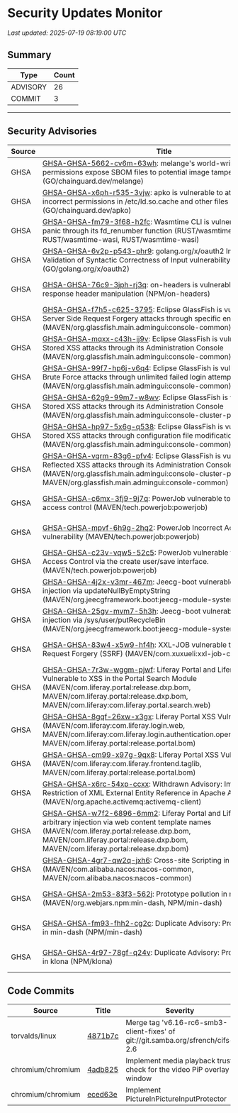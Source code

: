 # Security Updates Monitor

*Last updated: 2025-07-19 08:19:00 UTC*

## Summary
| Type | Count |
|------|-------|
| ADVISORY | 26 |
| COMMIT | 3 |

---

## Security Advisories

| Source | Title | Severity | Date |
|--------|-------|----------|------|
| GHSA | [GHSA-GHSA-5662-cv6m-63wh](https://github.com/advisories/GHSA-5662-cv6m-63wh): melange's world-writable permissions expose SBOM files to potential image tampering (GO/chainguard.dev/melange) | MODERATE (CVSS: 4.4) | 2025-07-18 |
| GHSA | [GHSA-GHSA-x6ph-r535-3vjw](https://github.com/advisories/GHSA-x6ph-r535-3vjw): apko is vulnerable to attack through incorrect permissions in /etc/ld.so.cache and other files (GO/chainguard.dev/apko) | HIGH (CVSS: 7.0) | 2025-07-18 |
| GHSA | [GHSA-GHSA-fm79-3f68-h2fc](https://github.com/advisories/GHSA-fm79-3f68-h2fc): Wasmtime CLI  is vulnerable to host panic through its fd_renumber function (RUST/wasmtime-wasi, RUST/wasmtime-wasi, RUST/wasmtime-wasi) | LOW (CVSS: 3.5) | 2025-07-18 |
| GHSA | [GHSA-GHSA-6v2p-p543-phr9](https://github.com/advisories/GHSA-6v2p-p543-phr9): golang.org/x/oauth2 Improper Validation of Syntactic Correctness of Input vulnerability (GO/golang.org/x/oauth2) | HIGH (CVSS: 7.5) | 2025-07-18 |
| GHSA | [GHSA-GHSA-76c9-3jph-rj3q](https://github.com/advisories/GHSA-76c9-3jph-rj3q): on-headers is vulnerable to http response header manipulation (NPM/on-headers) | LOW (CVSS: 3.4) | 2025-07-17 |
| GHSA | [GHSA-GHSA-f7h5-c625-3795](https://github.com/advisories/GHSA-f7h5-c625-3795): Eclipse GlassFish is vulnerable to Server Side Request Forgery attacks through specific endpoints (MAVEN/org.glassfish.main.admingui:console-common) | HIGH (CVSS: 0.0) | 2025-07-16 |
| GHSA | [GHSA-GHSA-mqxx-c43h-jj9v](https://github.com/advisories/GHSA-mqxx-c43h-jj9v): Eclipse GlassFish is vulnerable to Stored XSS attacks through its Administration Console (MAVEN/org.glassfish.main.admingui:console-common) | MODERATE (CVSS: 0.0) | 2025-07-16 |
| GHSA | [GHSA-GHSA-99f7-hp6j-v6q4](https://github.com/advisories/GHSA-99f7-hp6j-v6q4): Eclipse GlassFish is vulnerable to Login Brute Force attacks through unlimited failed login attempts (MAVEN/org.glassfish.main.admingui:console-common) | MODERATE (CVSS: 0.0) | 2025-07-16 |
| GHSA | [GHSA-GHSA-62g9-99m7-w8wv](https://github.com/advisories/GHSA-62g9-99m7-w8wv): Eclipse GlassFish is vulnerable to Stored XSS attacks through its Administration Console (MAVEN/org.glassfish.main.admingui:console-cluster-plugin) | MODERATE (CVSS: 0.0) | 2025-07-16 |
| GHSA | [GHSA-GHSA-hp97-5x6g-q538](https://github.com/advisories/GHSA-hp97-5x6g-q538): Eclipse GlassFish is vulnerable to Stored XSS attacks through configuration file modifications (MAVEN/org.glassfish.main.admingui:console-common) | MODERATE (CVSS: 0.0) | 2025-07-16 |
| GHSA | [GHSA-GHSA-vqrm-83g6-pfv4](https://github.com/advisories/GHSA-vqrm-83g6-pfv4): Eclipse GlassFish is vulnerable to Reflected XSS attacks through its Administration Console (MAVEN/org.glassfish.main.admingui:console-cluster-plugin, MAVEN/org.glassfish.main.admingui:console-common) | MODERATE (CVSS: 0.0) | 2025-07-16 |
| GHSA | [GHSA-GHSA-c6mx-3fj9-9j7q](https://github.com/advisories/GHSA-c6mx-3fj9-9j7q): PowerJob vulnerable to incorrect access control (MAVEN/tech.powerjob:powerjob) | CRITICAL (CVSS: 9.8) | 2023-04-21 |
| GHSA | [GHSA-GHSA-mpvf-6h9g-2hq2](https://github.com/advisories/GHSA-mpvf-6h9g-2hq2): PowerJob Incorrect Access Control vulnerability (MAVEN/tech.powerjob:powerjob) | MODERATE (CVSS: 5.3) | 2023-04-19 |
| GHSA | [GHSA-GHSA-c23v-vqw5-52c5](https://github.com/advisories/GHSA-c23v-vqw5-52c5): PowerJob vulnerable to Incorrect Access Control via the create user/save interface. (MAVEN/tech.powerjob:powerjob) | MODERATE (CVSS: 5.3) | 2023-04-19 |
| GHSA | [GHSA-GHSA-4j2x-v3mr-467m](https://github.com/advisories/GHSA-4j2x-v3mr-467m): Jeecg-boot vulnerable to SQL injection via updateNullByEmptyString (MAVEN/org.jeecgframework.boot:jeecg-module-system) | CRITICAL (CVSS: 9.8) | 2022-11-25 |
| GHSA | [GHSA-GHSA-25gv-mvm7-5h3h](https://github.com/advisories/GHSA-25gv-mvm7-5h3h): Jeecg-boot vulnerable to SQL injection via /sys/user/putRecycleBin (MAVEN/org.jeecgframework.boot:jeecg-module-system) | MODERATE (CVSS: 4.3) | 2022-11-25 |
| GHSA | [GHSA-GHSA-83w4-x5w9-hf4h](https://github.com/advisories/GHSA-83w4-x5w9-hf4h): XXL-JOB vulnerable to Server-Side Request Forgery (SSRF) (MAVEN/com.xuxueli:xxl-job-core) | HIGH (CVSS: 8.8) | 2022-11-17 |
| GHSA | [GHSA-GHSA-7r3w-wggm-pjwf](https://github.com/advisories/GHSA-7r3w-wggm-pjwf): Liferay Portal and Liferay DXP Vulnerable to XSS in the Portal Search Module (MAVEN/com.liferay.portal:release.dxp.bom, MAVEN/com.liferay.portal:release.dxp.bom, MAVEN/com.liferay:com.liferay.portal.search.web) | MODERATE (CVSS: 6.1) | 2022-09-23 |
| GHSA | [GHSA-GHSA-8gqf-26xw-x3gx](https://github.com/advisories/GHSA-8gqf-26xw-x3gx): Liferay Portal XSS Vulnerability  (MAVEN/com.liferay:com.liferay.login.web, MAVEN/com.liferay:com.liferay.login.authentication.openid.connect.web, MAVEN/com.liferay.portal:release.portal.bom) | MODERATE (CVSS: 6.1) | 2022-05-17 |
| GHSA | [GHSA-GHSA-cm99-x97g-9qx8](https://github.com/advisories/GHSA-cm99-x97g-9qx8): Liferay Portal XSS Vulnerability (MAVEN/com.liferay:com.liferay.frontend.taglib, MAVEN/com.liferay.portal:release.portal.bom) | MODERATE (CVSS: 6.1) | 2022-05-17 |
| GHSA | [GHSA-GHSA-x6rc-54xp-ccxx](https://github.com/advisories/GHSA-x6rc-54xp-ccxx): Withdrawn Advisory: Improper Restriction of XML External Entity Reference in Apache ActiveMQ (MAVEN/org.apache.activemq:activemq-client) | CRITICAL (CVSS: 9.8) | 2022-05-14 |
| GHSA | [GHSA-GHSA-w7f2-6896-6mm2](https://github.com/advisories/GHSA-w7f2-6896-6mm2): Liferay Portal and Liferay DXP allows arbitrary injection via web content template names (MAVEN/com.liferay.portal:release.dxp.bom, MAVEN/com.liferay.portal:release.dxp.bom, MAVEN/com.liferay.portal:release.dxp.bom) | MODERATE (CVSS: 6.1) | 2022-04-26 |
| GHSA | [GHSA-GHSA-4gr7-qw2q-jxh6](https://github.com/advisories/GHSA-4gr7-qw2q-jxh6): Cross-site Scripting in Nacos (MAVEN/com.alibaba.nacos:nacos-common, MAVEN/com.alibaba.nacos:nacos-common) | MODERATE (CVSS: 6.1) | 2022-03-12 |
| GHSA | [GHSA-GHSA-2m53-83f3-562j](https://github.com/advisories/GHSA-2m53-83f3-562j): Prototype pollution in min-dash (MAVEN/org.webjars.npm:min-dash, NPM/min-dash) | HIGH (CVSS: 7.5) | 2022-02-01 |
| GHSA | [GHSA-GHSA-fm93-fhh2-cg2c](https://github.com/advisories/GHSA-fm93-fhh2-cg2c): Duplicate Advisory: Prototype Pollution in min-dash (NPM/min-dash) | HIGH (CVSS: 7.5) | 2022-01-27 |
| GHSA | [GHSA-GHSA-4r97-78gf-q24v](https://github.com/advisories/GHSA-4r97-78gf-q24v): Duplicate Advisory: Prototype Pollution in klona (NPM/klona) | HIGH (CVSS: 0.0) | 2020-09-04 |

## Code Commits

| Source | Title | Severity | Date |
|--------|-------|----------|------|
| torvalds/linux | [4871b7c](https://github.com/torvalds/linux/commit/4871b7cb27f480f6ecce804f81d4b9ee27281dd2) | Merge tag 'v6.16-rc6-smb3-client-fixes' of git://git.samba.org/sfrench/cifs-2.6 | 2025-07-19 |
| chromium/chromium | [4adb825](https://github.com/chromium/chromium/commit/4adb82512af566927fcda8574504324c27653f58) | Implement media playback trust check for the video PiP overlay window | 2025-07-18 |
| chromium/chromium | [eced63e](https://github.com/chromium/chromium/commit/eced63e3e85e6fab9f0545b7af943e271165d726) | Implement PictureInPictureInputProtector | 2025-07-18 |

